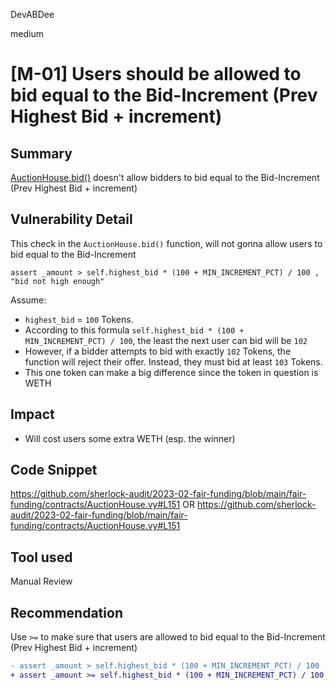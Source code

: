 DevABDee

medium

# [M-01] Users should be allowed to bid equal to the Bid-Increment (Prev Highest Bid + increment)

## Summary

[AuctionHouse.bid()](https://github.com/sherlock-audit/2023-02-fair-funding/blob/main/fair-funding/contracts/AuctionHouse.vy#L133) doesn't allow bidders to bid equal to the Bid-Increment (Prev Highest Bid + increment)

## Vulnerability Detail

This check in the `AuctionHouse.bid()` function, will not gonna allow users to bid equal to the Bid-Increment
```vyper
assert _amount > self.highest_bid * (100 + MIN_INCREMENT_PCT) / 100 , "bid not high enough" 
```
Assume:
- `highest_bid` = `100` Tokens. 
- According to this formula `self.highest_bid * (100 + MIN_INCREMENT_PCT) / 100`, the least the next user can bid will be `102`
- However, if a bidder attempts to bid with exactly `102` Tokens, the function will reject their offer. Instead, they must bid at least `103` Tokens.
- This one token can make a big difference since the token in question is WETH

## Impact

- Will cost users some extra WETH (esp. the winner)

## Code Snippet

https://github.com/sherlock-audit/2023-02-fair-funding/blob/main/fair-funding/contracts/AuctionHouse.vy#L151 OR https://github.com/sherlock-audit/2023-02-fair-funding/blob/main/fair-funding/contracts/AuctionHouse.vy#L151

## Tool used

Manual Review

## Recommendation
Use `>=` to make sure that users are allowed to bid equal to the Bid-Increment (Prev Highest Bid + increment)
```diff
- assert _amount > self.highest_bid * (100 + MIN_INCREMENT_PCT) / 100 , "bid not high enough"
+ assert _amount >= self.highest_bid * (100 + MIN_INCREMENT_PCT) / 100 , "bid not high enough" 
```